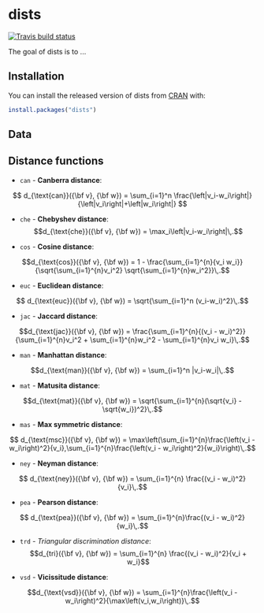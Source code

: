 
# dists

<!-- badges: start -->
[![Travis build status](https://travis-ci.org/noeliarico/dists.svg?branch=master)](https://travis-ci.org/noeliarico/dists)
<!-- badges: end -->

The goal of dists is to ...

## Installation

You can install the released version of dists from [CRAN](https://CRAN.R-project.org) with:

``` r
install.packages("dists")
```

## Data

## Distance functions

- `can` - **Canberra distance**:
   
$$
d_{\text{can}}({\bf v}, {\bf w}) = \sum_{i=1}^n \frac{\left|v_i-w_i\right|}{\left|v_i\right|+\left|w_i\right|}
$$

- `che` - **Chebyshev distance**:
$$d_{\text{che}}({\bf v}, {\bf w}) = \max_i\left|v_i-w_i\right|\,.$$
    
- `cos` - **Cosine distance**:

$$d_{\text{cos}}({\bf v}, {\bf w}) = 1 - \frac{\sum_{i=1}^{n}{v_i w_i}}{\sqrt{\sum_{i=1}^{n}v_i^2} \sqrt{\sum_{i=1}^{n}w_i^2}}\,.$$
    
- `euc` - **Euclidean distance**:
    
$$ d_{\text{euc}}({\bf v}, {\bf w}) = \sqrt{\sum_{i=1}^n (v_i-w_i)^2}\,.$$
    
- `jac` - **Jaccard distance**:

$$d_{\text{jac}}({\bf v}, {\bf w}) = \frac{\sum_{i=1}^{n}{(v_i - w_i)^2}}{\sum_{i=1}^{n}v_i^2 + \sum_{i=1}^{n}w_i^2 - \sum_{i=1}^{n}v_i w_i}\,.$$

- `man` - **Manhattan distance**:

$$d_{\text{man}}({\bf v}, {\bf w}) = \sum_{i=1}^n |v_i-w_i|\,.$$

- `mat` - **Matusita distance**:

$$d_{\text{mat}}({\bf v}, {\bf w}) = \sqrt{\sum_{i=1}^{n}(\sqrt{v_i} - \sqrt{w_i})^2}\,.$$

- `mas` - **Max symmetric distance**:

$$   d_{\text{msc}}({\bf v}, {\bf w}) = \max\left(\sum_{i=1}^{n}\frac{\left(v_i - w_i\right)^2}{v_i},\sum_{i=1}^{n}\frac{\left(v_i - w_i\right)^2}{w_i}\right)\,.$$

- `ney` - **Neyman distance**:

$$    d_{\text{ney}}({\bf v}, {\bf w}) = \sum_{i=1}^{n} \frac{(v_i - w_i)^2}{v_i}\,.$$

- `pea` - **Pearson distance**:

$$     d_{\text{pea}}({\bf v}, {\bf w}) = \sum_{i=1}^{n}\frac{(v_i - w_i)^2}{w_i}\,.$$

- `trd` - *Triangular discrimination distance*:
$$d_{tri}({\bf v}, {\bf w}) = \sum_{i=1}^{n} \frac{(v_i - w_i)^2}{v_i + w_i}$$

- `vsd` - **Vicissitude distance**:

$$d_{\text{vsd}}({\bf v}, {\bf w}) = \sum_{i=1}^{n}\frac{\left(v_i - w_i\right)^2}{\max\left(v_i,w_i\right)}\,.$$
